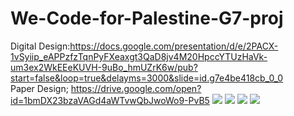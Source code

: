 # We-Code-for-Palestine-G7-proj
Digital Design:https://docs.google.com/presentation/d/e/2PACX-1vSyiip_eAPPzfzTqnPyFXeaxgt3QaD8jv4M20HpccYTUzHaVk-um3ex2WkEEeKUVH-9uBo_hmUZrK6w/pub?start=false&loop=true&delayms=3000&slide=id.g7e4be418cb_0_0
<br>
Paper Design; https://drive.google.com/open?id=1bmDX23bzaVAGd4aWTvwQbJwoWo9-PvB5
![](https://drive.google.com/open?id=1uxmgzUTHkPT2PzgHvOOTL7z_UhXs7KZL)
![](https://drive.google.com/open?id=1Xxp8raWcyTmYebW4e45YRDKQxMLDrF6d)
![](https://drive.google.com/open?id=1Pr1uHcrCOWamCPJkaF0U72Nh9Ssf2yV1)
![](https://drive.google.com/open?id=1gwqxThqky8XBC4kzyqGxyNmwXR-IeMp2)
